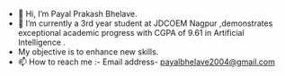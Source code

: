 - 👋 Hi, I’m Payal Prakash Bhelave.
- 🌱 I’m currently a 3rd year student at JDCOEM Nagpur ,demonstrates
  exceptional academic progress with CGPA of 9.61 in Artificial Intelligence .
-  My objective is to enhance new skills.
- 📫 How to reach me :- Email address- payalbhelave2004@gmail.com
<!---
PBHELAVE/PBHELAVE is a ✨ special ✨ repository because its `README.md` (this file) appears on your GitHub profile.
You can click the Preview link to take a look at your changes.
--->
